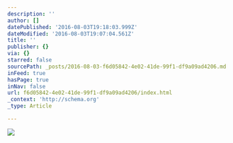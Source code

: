 ```yaml
---
description: ''
author: []
datePublished: '2016-08-03T19:18:03.999Z'
dateModified: '2016-08-03T19:07:04.561Z'
title: ''
publisher: {}
via: {}
starred: false
sourcePath: _posts/2016-08-03-f6d05842-4e02-41de-99f1-df9a09ad4206.md
inFeed: true
hasPage: true
inNav: false
url: f6d05842-4e02-41de-99f1-df9a09ad4206/index.html
_context: 'http://schema.org'
_type: Article

---
```

![](https://the-grid-user-content.s3-us-west-2.amazonaws.com/d2432200-f834-4f4e-89a4-0a3ae82e50fe.png)